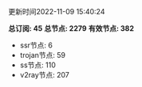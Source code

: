 更新时间2022-11-09 15:40:24

**总订阅: 45**
**总节点: 2279**
**有效节点: 382**
- ssr节点: 6
- trojan节点: 59
- ss节点: 110
- v2ray节点: 207
